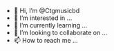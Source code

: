 - 👋 Hi, I’m @Ctgmusicbd
- 👀 I’m interested in ...
- 🌱 I’m currently learning ...
- 💞️ I’m looking to collaborate on ...
- 📫 How to reach me ...

<!---
Ctgmusicbd/Ctgmusicbd is a ✨ special ✨ repository because its `README.md` (this file) appears on your GitHub profile.
You can click the Preview link to take a look at your changes.
--->
